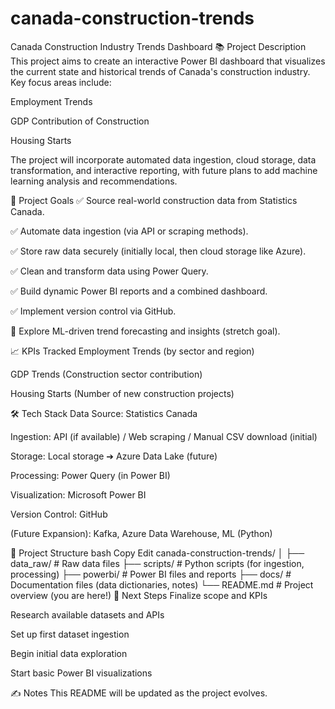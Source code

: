 # canada-construction-trends

Canada Construction Industry Trends Dashboard
📚 Project Description
This project aims to create an interactive Power BI dashboard that visualizes the current state and historical trends of Canada's construction industry.
Key focus areas include:

Employment Trends

GDP Contribution of Construction

Housing Starts

The project will incorporate automated data ingestion, cloud storage, data transformation, and interactive reporting, with future plans to add machine learning analysis and recommendations.

🎯 Project Goals
✅ Source real-world construction data from Statistics Canada.

✅ Automate data ingestion (via API or scraping methods).

✅ Store raw data securely (initially local, then cloud storage like Azure).

✅ Clean and transform data using Power Query.

✅ Build dynamic Power BI reports and a combined dashboard.

✅ Implement version control via GitHub.

🚀 Explore ML-driven trend forecasting and insights (stretch goal).

📈 KPIs Tracked
Employment Trends (by sector and region)

GDP Trends (Construction sector contribution)

Housing Starts (Number of new construction projects)

🛠️ Tech Stack
Data Source: Statistics Canada

Ingestion: API (if available) / Web scraping / Manual CSV download (initial)

Storage: Local storage ➔ Azure Data Lake (future)

Processing: Power Query (in Power BI)

Visualization: Microsoft Power BI

Version Control: GitHub

(Future Expansion): Kafka, Azure Data Warehouse, ML (Python)

📂 Project Structure
bash
Copy
Edit
canada-construction-trends/
│
├── data_raw/        # Raw data files
├── scripts/         # Python scripts (for ingestion, processing)
├── powerbi/         # Power BI files and reports
├── docs/            # Documentation files (data dictionaries, notes)
└── README.md        # Project overview (you are here!)
🚀 Next Steps
 Finalize scope and KPIs

 Research available datasets and APIs

 Set up first dataset ingestion

 Begin initial data exploration

 Start basic Power BI visualizations

✍️ Notes
This README will be updated as the project evolves.

